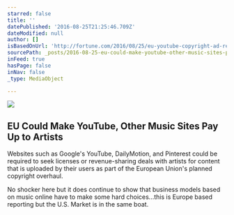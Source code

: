 ```yaml
---
starred: false
title: ''
datePublished: '2016-08-25T21:25:46.709Z'
dateModified: null
author: []
isBasedOnUrl: 'http://fortune.com/2016/08/25/eu-youtube-copyright-ad-revenue/'
sourcePath: _posts/2016-08-25-eu-could-make-youtube-other-music-sites-pay-up-to-artists.md
inFeed: true
hasPage: false
inNav: false
_type: MediaObject

---
```

<article style=""><img src="https://fortunedotcom.files.wordpress.com/2016/08/157547099.jpg?w=1024" /><h1>EU Could Make YouTube, Other Music Sites Pay Up to Artists</h1><p>Websites such as Google's YouTube, DailyMotion, and Pinterest could be required to seek licenses or revenue-sharing deals with artists for content that is uploaded by their users as part of the European Union's planned copyright overhaul.</p></article>

No shocker here but it does continue to show that business models based on music online have to make some hard choices...this is Europe based reporting but the U.S. Market is in the same boat.